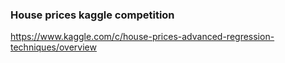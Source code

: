 ### House prices kaggle competition
https://www.kaggle.com/c/house-prices-advanced-regression-techniques/overview